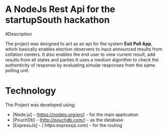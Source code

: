 
# A NodeJs Rest Api for the startupSouth hackathon

#Description

The project was designed to act as an api for the system **Exit Poll App**, which basically enables election observers to input announced results from collation centers.
It also enables the end user to view current result, add results from all states and parties
It uses a medium algorithm to check the authenticity of response by evaluating simular responses from the same polling unit.

# Technology

The Project was developed using:
- [Node.js] - (https://nodejs.org/en/) - for the main application
- [PouchDb] - (http://pouchdb.com/) - as the database
- [ExpressJs] - ( https:expressjs.com) - for the routing 

